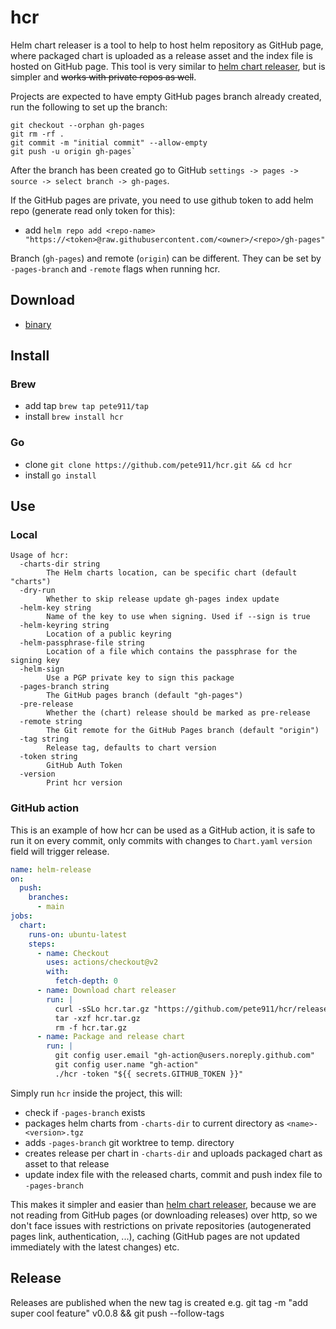 # hcr
Helm chart releaser is a tool to help to host helm repository as GitHub page, where packaged chart is uploaded as
a release asset and the index file is hosted on GitHub page. This tool is very similar to
[helm chart releaser](https://github.com/helm/chart-releaser), but is simpler and ~~works with private repos as well~~.

Projects are expected to have empty GitHub pages branch already created, run the following to set up the branch:
```shell
git checkout --orphan gh-pages
git rm -rf .
git commit -m "initial commit" --allow-empty
git push -u origin gh-pages`
```
After the branch has been created go to GitHub `settings -> pages -> source -> select branch -> gh-pages`.

If the GitHub pages are private, you need to use github token to add helm repo (generate read only token for this):
- add `helm repo add <repo-name> "https://<token>@raw.githubusercontent.com/<owner>/<repo>/gh-pages"`

Branch (`gh-pages`) and remote (`origin`) can be different. They can be set by `-pages-branch` and `-remote` flags when
running hcr.

## Download
- [binary](https://github.com/pete911/hcr/releases)

## Install

### Brew
- add tap `brew tap pete911/tap`
- install `brew install hcr`

### Go
- clone `git clone https://github.com/pete911/hcr.git && cd hcr`
- install `go install`

## Use

### Local
```
Usage of hcr:
  -charts-dir string
        The Helm charts location, can be specific chart (default "charts")
  -dry-run
        Whether to skip release update gh-pages index update
  -helm-key string
        Name of the key to use when signing. Used if --sign is true
  -helm-keyring string
        Location of a public keyring
  -helm-passphrase-file string
        Location of a file which contains the passphrase for the signing key
  -helm-sign
        Use a PGP private key to sign this package
  -pages-branch string
        The GitHub pages branch (default "gh-pages")
  -pre-release
        Whether the (chart) release should be marked as pre-release
  -remote string
        The Git remote for the GitHub Pages branch (default "origin")
  -tag string
        Release tag, defaults to chart version
  -token string
        GitHub Auth Token
  -version
        Print hcr version
```

### GitHub action
This is an example of how hcr can be used as a GitHub action, it is safe to run it on every commit, only commits with
changes to `Chart.yaml` `version` field will trigger release.

```yaml
name: helm-release
on:
  push:
    branches:
      - main
jobs:
  chart:
    runs-on: ubuntu-latest
    steps:
      - name: Checkout
        uses: actions/checkout@v2
        with:
          fetch-depth: 0
      - name: Download chart releaser
        run: |
          curl -sSLo hcr.tar.gz "https://github.com/pete911/hcr/releases/download/v0.0.7/hcr_0.0.7_linux_amd64.tar.gz"
          tar -xzf hcr.tar.gz
          rm -f hcr.tar.gz
      - name: Package and release chart
        run: |
          git config user.email "gh-action@users.noreply.github.com"
          git config user.name "gh-action"
          ./hcr -token "${{ secrets.GITHUB_TOKEN }}"
```

Simply run `hcr` inside the project, this will:
- check if `-pages-branch` exists
- packages helm charts from `-charts-dir` to current directory as `<name>-<version>.tgz`
- adds `-pages-branch` git worktree to temp. directory
- creates release per chart in `-charts-dir` and uploads packaged chart as asset to that release
- update index file with the released charts, commit and push index file to `-pages-branch`

This makes it simpler and easier than [helm chart releaser](https://github.com/helm/chart-releaser), because we are not
reading from GitHub pages (or downloading releases) over http, so we don't face issues with restrictions on private
repositories (autogenerated pages link, authentication, ...), caching (GitHub pages are not updated immediately with
the latest changes) etc.

## Release
Releases are published when the new tag is created e.g. git tag -m "add super cool feature" v0.0.8 && git push --follow-tags
